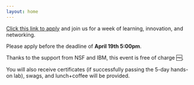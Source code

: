 ```yaml
---
layout: home
---
```

[Click this link to apply](https://docs.google.com/forms/d/e/1FAIpQLSd0Yx6w6l0xELOh9Q9ByEleEBL5W5_90mN5DeNaYI9Tk9-Atw/viewform) and join us for a week of learning, innovation, and networking. 

Please apply before the deadline of **April 19th 5:00pm**.

Thanks to the support from NSF and IBM, this event is free of charge 🆓. 

You will also receive certificates (if successfully passing the 5-day hands-on lab), swags, and lunch+coffee will be provided. 
